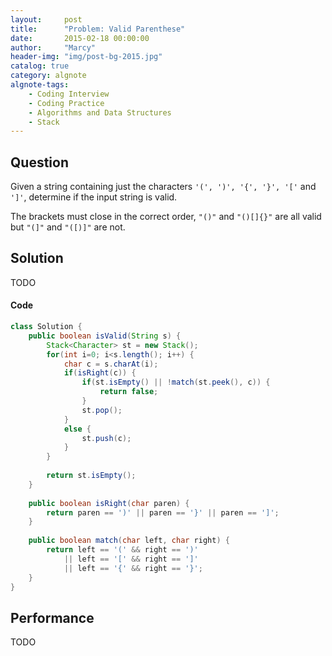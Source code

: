```yaml
---
layout:     post
title:      "Problem: Valid Parenthese"
date:       2015-02-18 00:00:00
author:     "Marcy"
header-img: "img/post-bg-2015.jpg"
catalog: true
category: algnote
algnote-tags:
    - Coding Interview
    - Coding Practice
    - Algorithms and Data Structures
    - Stack
---
```


## Question

Given a string containing just the characters `'(', ')', '{', '}', '['` and `']'`, determine if the input string is valid.

The brackets must close in the correct order, `"()"` and `"()[]{}"` are all valid but `"(]"` and `"([)]"` are not.

## Solution
TODO

#### Code
```java
class Solution {
    public boolean isValid(String s) {
        Stack<Character> st = new Stack();
        for(int i=0; i<s.length(); i++) {
            char c = s.charAt(i);
            if(isRight(c)) {
                if(st.isEmpty() || !match(st.peek(), c)) {
                    return false;
                }
                st.pop();
            }
            else {
                st.push(c);
            }
        }
        
        return st.isEmpty();
    }
    
    public boolean isRight(char paren) {
        return paren == ')' || paren == '}' || paren == ']';
    }
    
    public boolean match(char left, char right) {
        return left == '(' && right == ')'
            || left == '[' && right == ']'
            || left == '{' && right == '}';
    }
}
```

## Performance
TODO